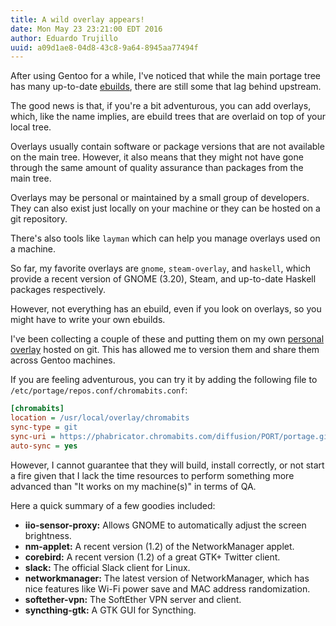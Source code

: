 ```yaml
---
title: A wild overlay appears!
date: Mon May 23 23:21:00 EDT 2016
author: Eduardo Trujillo
uuid: a09d1ae8-04d8-43c8-9a64-8945aa77494f
---
```


After using Gentoo for a while, I've noticed that while the main portage tree
has many up-to-date [ebuilds][2], there are still some that lag behind 
upstream.

The good news is that, if you're a bit adventurous, you can add overlays,
which, like the name implies, are ebuild trees that are overlaid on top of your
local tree.

Overlays usually contain software or package versions that are not
available on the main tree. However, it also means that they might not have
gone through the same amount of quality assurance than packages from the main
tree.

Overlays may be personal or maintained by a small group of developers. They
can also exist just locally on your machine or they can be hosted on a git
repository.

There's also tools like `layman` which can help you manage overlays used on a
machine.

So far, my favorite overlays are `gnome`, `steam-overlay`, and `haskell`, which
provide a recent version of GNOME (3.20), Steam, and up-to-date Haskell
packages respectively.

However, not everything has an ebuild, even if you look on overlays, so you
might have to write your own ebuilds.

I've been collecting a couple of these and putting them on my own [personal
overlay][1] hosted on git. This has allowed me to version them and share them
across Gentoo machines.

If you are feeling adventurous, you can try it by adding the following file to
`/etc/portage/repos.conf/chromabits.conf`:

```ini
[chromabits]
location = /usr/local/overlay/chromabits
sync-type = git
sync-uri = https://phabricator.chromabits.com/diffusion/PORT/portage.git
auto-sync = yes
```

However, I cannot guarantee that they will build, install correctly, or not
start a fire given that I lack the time resources to perform something more
advanced than "It works on my machine(s)" in terms of QA.

Here a quick summary of a few goodies included:

- **iio-sensor-proxy:** Allows GNOME to automatically adjust the screen
  brightness.
- **nm-applet:** A recent version (1.2) of the NetworkManager applet.
- **corebird:** A recent version (1.2) of a great GTK+ Twitter client. 
- **slack:** The official Slack client for Linux.
- **networkmanager:** The latest version of NetworkManager, which has nice
  features like Wi-Fi power save and MAC address randomization. 
- **softether-vpn:** The SoftEther VPN server and client. 
- **syncthing-gtk:** A GTK GUI for Syncthing.

[1]: https://phabricator.chromabits.com/diffusion/PORT/#portage
[2]: https://en.wikipedia.org/wiki/Ebuild
